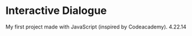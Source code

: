 Interactive Dialogue
==============

My first project made with JavaScript (inspired by Codeacademy).
4.22.14
